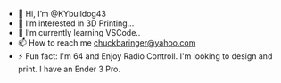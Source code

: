 - 👋 Hi, I’m @KYbulldog43
- 👀 I’m interested in 3D Printing...
- 🌱 I’m currently learning VSCode.. 
- 📫 How to reach me chuckbaringer@yahoo.com
- ⚡ Fun fact: I'm 64 and Enjoy Radio Controll. I'm looking to design and print. I have an Ender 3 Pro. 

<!---
KYbulldog43/KYbulldog43 is a ✨ special ✨ repository because its `README.md` (this file) appears on your GitHub profile.
You can click the Preview link to take a look at your changes.
--->

